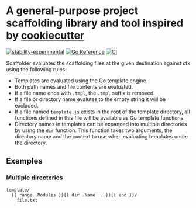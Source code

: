 # A general-purpose project scaffolding library and tool inspired by [cookiecutter]

[![stability-experimental](https://img.shields.io/badge/stability-experimental-orange.svg)](https://github.com/mkenney/software-guides/blob/master/STABILITY-BADGES.md#experimental) [![Go Reference](https://pkg.go.dev/badge/github.com/TBD54566975/scaffolder.svg)](https://pkg.go.dev/github.com/TBD54566975/scaffolder) [![CI](https://github.com/TBD54566975/scaffolder/actions/workflows/ci.yml/badge.svg)](https://github.com/TBD54566975/scaffolder/actions/workflows/ci.yml)

Scaffolder evaluates the scaffolding files at the given destination against
ctx using the following rules:

- Templates are evaluated using the Go template engine.
- Both path names and file contents are evaluated.
- If a file name ends with `.tmpl`, the `.tmpl` suffix is removed.
- If a file or directory name evalutes to the empty string it will be excluded.
- If a file named `template.js` exists in the root of the template directory,
  all functions defined in this file will be available as Go template functions.
- Directory names in templates can be expanded into multiple directories by
  using the `dir` function. This function takes two arguments, the directory name
  and the context to use when evaluating templates under the directory.

## Examples

### Multiple directories

```gotemplate
template/
  {{ range .Modules }}{{ dir .Name  . }}{{ end }}/
    file.txt
```

[cookiecutter]: https://github.com/cookiecutter/cookiecutter
